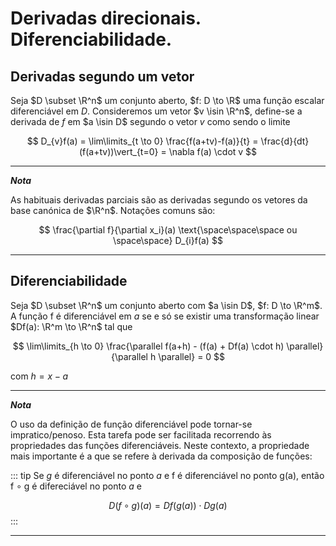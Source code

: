 # Derivadas direcionais. Diferenciabilidade.
## Derivadas segundo um vetor
Seja $D \subset \R^n$ um conjunto aberto, $f: D \to \R$ uma função escalar diferenciável em $D$. Consideremos um vetor $v \isin \R^n$, 
define-se a derivada de $f$ em $a \isin D$ segundo o vetor $v$ como sendo o limite

$$
D_{v}f(a) = \lim\limits_{t \to 0} \frac{f(a+tv)-f(a)}{t} = \frac{d}{dt}(f(a+tv))\vert_{t=0} = \nabla f(a) \cdot v
$$

---
***Nota***

As habituais derivadas parciais são as derivadas segundo os vetores da base canónica de $\R^n$. Notações comuns são:

$$
\frac{\partial f}{\partial x_i}(a) \text{\space\space\space ou \space\space} D_{i}f(a)
$$

---

## Diferenciabilidade
Seja $D \subset \R^n$ um conjunto aberto com $a \isin D$, $f: D \to \R^m$. A função f é diferenciável em $a$ se e só se existir uma transformação linear $Df(a): \R^m \to \R^n$ tal que

$$
\lim\limits_{h \to 0} \frac{\parallel f(a+h) - (f(a) + Df(a) \cdot h) \parallel}{\parallel h \parallel} = 0
$$

com $h = x - a$

---
***Nota***

O uso da definição de função diferenciável pode tornar-se impratico/penoso. Esta tarefa pode ser facilitada recorrendo às propriedades das funções diferenciáveis. Neste contexto, a propriedade mais importante é a que se refere à derivada da composição de funções:

::: tip 
Se $g$ é diferenciável no ponto $a$ e f é diferenciável no ponto g(a), então f $\circ$ g é difereciável no ponto $a$ e

$$
D(f \circ g)(a) = Df(g(a)) \cdot Dg(a)
$$
:::

---